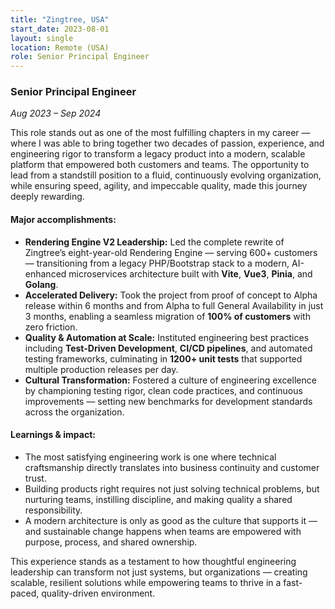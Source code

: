 ```yaml
---
title: "Zingtree, USA"
start_date: 2023-08-01
layout: single
location: Remote (USA)
role: Senior Principal Engineer
---
```


### Senior Principal Engineer  
*Aug 2023 – Sep 2024*

This role stands out as one of the most fulfilling chapters in my career — where I was able to bring together two decades of passion, experience, and engineering rigor to transform a legacy product into a modern, scalable platform that empowered both customers and teams. The opportunity to lead from a standstill position to a fluid, continuously evolving organization, while ensuring speed, agility, and impeccable quality, made this journey deeply rewarding.

#### Major accomplishments:
- **Rendering Engine V2 Leadership:** Led the complete rewrite of Zingtree’s eight-year-old Rendering Engine — serving 600+ customers — transitioning from a legacy PHP/Bootstrap stack to a modern, AI-enhanced microservices architecture built with **Vite**, **Vue3**, **Pinia**, and **Golang**.
- **Accelerated Delivery:** Took the project from proof of concept to Alpha release within 6 months and from Alpha to full General Availability in just 3 months, enabling a seamless migration of **100% of customers** with zero friction.
- **Quality & Automation at Scale:** Instituted engineering best practices including **Test-Driven Development**, **CI/CD pipelines**, and automated testing frameworks, culminating in **1200+ unit tests** that supported multiple production releases per day.
- **Cultural Transformation:** Fostered a culture of engineering excellence by championing testing rigor, clean code practices, and continuous improvements — setting new benchmarks for development standards across the organization.

#### Learnings & impact:
- The most satisfying engineering work is one where technical craftsmanship directly translates into business continuity and customer trust.
- Building products right requires not just solving technical problems, but nurturing teams, instilling discipline, and making quality a shared responsibility.
- A modern architecture is only as good as the culture that supports it — and sustainable change happens when teams are empowered with purpose, process, and shared ownership.

This experience stands as a testament to how thoughtful engineering leadership can transform not just systems, but organizations — creating scalable, resilient solutions while empowering teams to thrive in a fast-paced, quality-driven environment.
